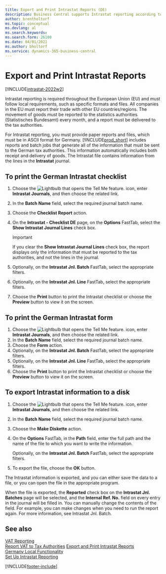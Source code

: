 ```yaml
---
title: Export and Print Intrastat Reports (DE)
description: Business Central supports Intrastat reporting according to German requirements. You can meet the requirement to report your trade with other EU countries/regions.
author: brentholtorf 
ms.topic: conceptual
ms.devlang: al
ms.search.keywords:
ms.search.form: 26100
ms.date: 04/01/2021
ms.author: bholtorf
ms.service: dynamics-365-business-central
---
```

# Export and Print Intrastat Reports

[!INCLUDE[intrastat-2022w2](../../includes/intrastat-2022w2.md)]

Intrastat reporting is required throughout the European Union (EU) and must follow local requirements, such as specific formats and files. All companies in the EU must report their trade with other EU countries/regions. The movement of goods must be reported to the statistics authorities (Statistisches Bundesamt) every month, and a report must be delivered to the tax authorities.  

For Intrastat reporting, you must provide paper reports and files, which must be in ASCII format for Germany. [!INCLUDE[prod_short](../../includes/prod_short.md)] includes reports and batch jobs that generate all of the information that must be sent to the German tax authorities. This information automatically includes both receipt and delivery of goods. The Intrastat file contains information from the lines in the **Intrastat** journal.  

## To print the German Intrastat checklist  

1. Choose the ![Lightbulb that opens the Tell Me feature.](../../media/ui-search/search_small.png "Tell me what you want to do") icon, enter **Intrastat Journals**, and then choose the related link.  
2. In the **Batch Name** field, select the required journal batch name.
3. Choose the **Checklist Report** action.  
4. On the **Intrastat - Checklist DE** page, on the **Options** FastTab, select the **Show Intrastat Journal Lines** check box.  

    > [!IMPORTANT]  
    >  If you clear the **Show Intrastat Journal Lines** check box, the report displays only the information that must be reported to the tax authorities, and not the lines in the journal.  

5. Optionally, on the **Intrastat Jnl. Batch** FastTab, select the appropriate filters.  
6. Optionally, on the **Intrastat Jnl. Line** FastTab, select the appropriate filters.  
7. Choose the **Print** button to print the Intrastat checklist or choose the **Preview** button to view it on the screen.  

## To print the German Intrastat form  

1. Choose the ![Lightbulb that opens the Tell Me feature.](../../media/ui-search/search_small.png "Tell me what you want to do") icon, enter **Intrastat Journals**, and then choose the related link.  
2. In the **Batch Name** field, select the required journal batch name.  
3. Choose the **Form** action.  
4. Optionally, on the **Intrastat Jnl. Batch** FastTab, select the appropriate filters.  
5. Optionally, on the **Intrastat Jnl. Line** FastTab, select the appropriate filters.  
6. Choose the **Print** button to print the Intrastat checklist or choose the **Preview** button to view it on the screen.  

## To export Intrastat information to a disk  

1. Choose the ![Lightbulb that opens the Tell Me feature.](../../media/ui-search/search_small.png "Tell me what you want to do") icon, enter **Intrastat Journals**, and then choose the related link.  
2. In the **Batch Name** field, select the required journal batch name.  
3. Choose the **Make Diskette** action.  
4. On the **Options** FastTab, in the **Path** field, enter the full path and the name of the file to which you want to write the information.  

    Optionally, on the **Intrastat Jnl. Batch** FastTab, select the appropriate filters.  

5. To export the file, choose the **OK** button.  

The Intrastat information is exported, and you can either save the data to a file, or you can open the file in the appropriate program.  

When the file is exported, the **Reported** check box on the **Intrastat Jnl. Batches** page will be selected, and the **Internal Ref. No.** field on every entry in the journal will be filled in. You can manually change the contents of the field. For example, you can make changes when you need to run the report again. For more information, see Intrastat Jnl. Batch.  

## See also

[VAT Reporting](vat-reporting.md)  
[Report VAT to Tax Authorities](../../finance-how-report-vat.md)
[Export and Print Intrastat Reports](how-to-export-and-print-intrastat-reports.md)  
[Germany Local Functionality](germany-local-functionality.md)  
[Set Up Intrastat Reporting](../../finance-how-setup-report-intrastat.md)  

[!INCLUDE[footer-include](../../includes/footer-banner.md)]
